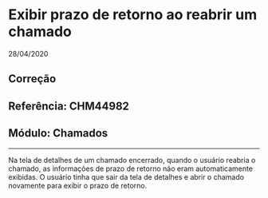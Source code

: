 # Exibir prazo de retorno ao reabrir um chamado
28/04/2020
## Correção
## Referência: CHM44982
## Módulo: Chamados
***

Na tela de detalhes de um chamado encerrado, quando o usuário reabria o chamado, as informações de prazo de retorno não eram automaticamente exibidas. O usuário tinha que sair da tela de detalhes e abrir o chamado novamente para exibir o prazo de retorno.
